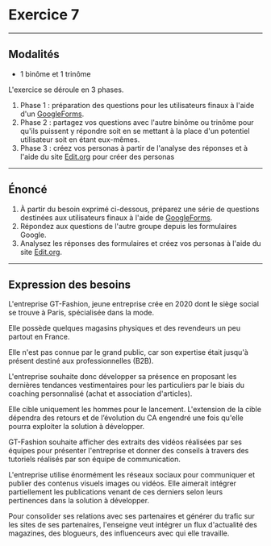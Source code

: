 # Exercice 7

---

## Modalités

- 1 binôme et 1 trinôme

L'exercice se déroule en 3 phases.
1. Phase 1 : préparation des questions pour les utilisateurs finaux à l'aide d'un [GoogleForms](https://docs.google.com/forms/u/0/).
2. Phase 2 : partagez vos questions avec l'autre binôme ou trinôme pour qu'ils puissent y répondre soit en se mettant à la place d'un potentiel utilisateur soit en étant eux-mêmes.
3. Phase 3 : créez vos personas à partir de l'analyse des réponses et à l'aide du site [Edit.org](https://edit.org/fr/blog/user-persona-online-editable-templates-examples) pour créer des personas

---

## Énoncé

1. À partir du besoin exprimé ci-dessous, préparez une série de questions destinées aux utilisateurs finaux à l'aide de [GoogleForms](https://docs.google.com/forms/u/0/).
2. Répondez aux questions de l'autre groupe depuis les formulaires Google.
3. Analysez les réponses des formulaires et créez vos personas à l'aide du site [Edit.org](https://edit.org/fr/blog/user-persona-online-editable-templates-examples).

---

## Expression des besoins

L'entreprise GT-Fashion, jeune entreprise crée en 2020 dont le siège social se trouve à Paris, spécialisée dans la mode.

Elle possède quelques magasins physiques et des revendeurs un peu partout en France.

Elle n'est pas connue par le grand public, car son expertise était jusqu'à présent destiné aux professionnelles (B2B).

L'entreprise souhaite donc développer sa présence en proposant les dernières tendances vestimentaires pour les particuliers par le biais du coaching personnalisé (achat et association d'articles).

Elle cible uniquement les hommes pour le lancement. L'extension de la cible dépendra des retours et de l’évolution du CA engendré une fois qu'elle pourra exploiter la solution à développer.

GT-Fashion souhaite afficher des extraits des vidéos réalisées par ses équipes pour présenter l'entreprise et donner des conseils à travers des tutoriels réalisés par son équipe de communication.

L'entreprise utilise énormément les réseaux sociaux pour communiquer et publier des contenus visuels images ou vidéos. 
Elle aimerait intégrer partiellement les publications venant de ces derniers selon leurs pertinences dans la solution à développer.

Pour consolider ses relations avec ses partenaires et générer du trafic sur les sites de ses partenaires, l'enseigne veut intégrer un flux d'actualité des magazines, des blogueurs, des influenceurs avec qui elle travaille.